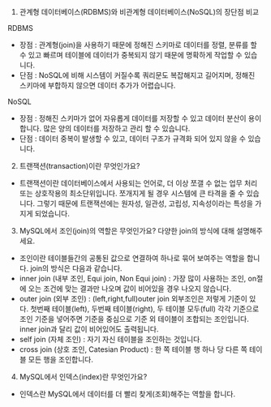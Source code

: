 1. 관계형 데이터베이스(RDBMS)와 비관계형 데이터베이스(NoSQL)의 장단점 비교
   
RDBMS
- 장점 : 관계형(join)을 사용하기 때문에 정해진 스키마로 데이터를 정렬, 분류를 할 수 있고 빠르며 테이블에 데이터가 중복되지 않기 때문에 명확하게 작업할 수 있습니다.
- 단점 : NoSQL에 비해 시스템이 커질수록 쿼리문도 복잡해지고 길어지며, 정해진 스키마에 부합하지 않으면 데이터 추가가 어렵습니다.   

NoSQL
- 장점 : 정해진 스키마가 없어 자유롭게 데이터를 저장할 수 있고 데이터 분산이 용이합니다. 많은 양의 데이터를 저장하고 관리 할 수 있습니다.
- 단점 : 데이터 중복이 발생할 수 있고, 데이터 구조가 규격화 되어 있지 않을 수 있습니다.

2. 트랜잭션(transaction)이란 무엇인가요?
   
- 트랜잭션이란 데이터베이스에서 사용되는 언어로, 더 이상 쪼갤 수 없는 업무 처리 또는 상호작용의 최소단위입니다. 쪼개지게 될 경우 시스템에 큰 타격을 줄 수 있습니다. 그렇기 때문에 트랜잭션에는 원자성, 일관성, 고립성, 지속성이라는 특성을 가지게 되었습니다.


3. MySQL에서 조인(join)의 역할은 무엇인가요? 다양한 join의 방식에 대해 설명해주세요.
   
- 조인이란 테이블들간의 공통된 값으로 연결하여 하나로 묶어 보여주는 역할을 합니다. join의 방식은 다음과 같습니다.
- inner join (내부 조인, Equi join, Non Equi join) : 가장 많이 사용하는 조인, on절에 오는 조건에 맞는 결과만 나오며 값이 비어있을 경우 나오지 않습니다.
- outer join (외부 조인) : (left,right,full)outer join 외부조인은 저렇게 기준이 있다. 첫번째 테이블(left), 두번째 테이블(right), 두 테이블 모두(full) 각각 기준으로 조인 기준을 넣어주면 기준을 중심으로 기준 외 테이블이 조합되는 조인입니다. inner join과 달리 값이 비어있어도 출력됩니다.
- self join (자체 조인) : 자기 자신 테이블을 조인하는 것입니다.
- cross join (상호 조인, Catesian Product) : 한 쪽 테이블 행 하나 당 다른 쪽 테이블 모든 행을 조인합니다.

4. MySQL에서 인덱스(index)란 무엇인가요?
   
- 인덱스란 MySQL에서 데이터를 더 빨리 찾게(조회)해주는 역할을 합니다.
